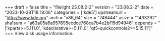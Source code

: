+++
draft = false
title = "filelight 23.08.2-2"
version = "23.08.2-2"
date = "2023-10-28T18:18:06"
categories = ['kde5']
upstreamurl = "http://www.kde.org"
arch = "x86_64"
size = "748444"
usize = "1433292"
sha1sum = "a63a05a6a957695ecdce768ca7b4e2bf15d94946"
depends = "['kparts>=5.111.0', 'kdeclarative>=5.111.0', 'qt5-quickcontrols2>=5.15.11']"
+++
View disk usage information.